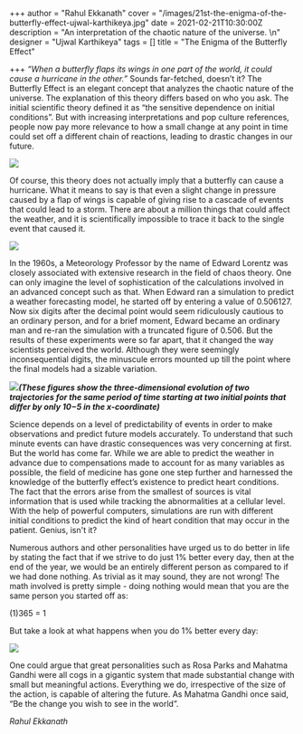 +++
author = "Rahul Ekkanath"
cover = "/images/21st-the-enigma-of-the-butterfly-effect-ujwal-karthikeya.jpg"
date = 2021-02-21T10:30:00Z
description = "An interpretation of the chaotic nature of the universe. \n"
designer = "Ujwal Karthikeya"
tags = []
title = "The Enigma of the Butterfly Effect"

+++
_“When a butterfly flaps its wings in one part of the world, it could cause a hurricane in the other.”_ Sounds far-fetched, doesn’t it? The Butterfly Effect is an elegant concept that analyzes the chaotic nature of the universe. The explanation of this theory differs based on who you ask. The initial scientific theory defined it as “the sensitive dependence on initial conditions”. But with increasing interpretations and pop culture references, people now pay more relevance to how a small change at any point in time could set off a different chain of reactions, leading to drastic changes in our future.

![](/images/21-1.png)

Of course, this theory does not actually imply that a butterfly can cause a hurricane. What it means to say is that even a slight change in pressure caused by a flap of wings is capable of giving rise to a cascade of events that could lead to a storm. There are about a million things that could affect the weather, and it is scientifically impossible to trace it back to the single event that caused it.

![](/images/21-2.png)

In the 1960s, a Meteorology Professor by the name of Edward Lorentz was closely associated with extensive research in the field of chaos theory. One can only imagine the level of sophistication of the calculations involved in an advanced concept such as that. When Edward ran a simulation to predict a weather forecasting model, he started off by entering a value of 0.506127. Now six digits after the decimal point would seem ridiculously cautious to an ordinary person, and for a brief moment, Edward became an ordinary man and re-ran the simulation with a truncated figure of 0.506. But the results of these experiments were so far apart, that it changed the way scientists perceived the world. Although they were seemingly inconsequential digits, the minuscule errors mounted up till the point where the final models had a sizable variation.

**_![](/images/21-3.png)(These figures show the three-dimensional evolution of two trajectories for the same period of time starting at two initial points that differ by only 10−5 in the x-coordinate)_**

Science depends on a level of predictability of events in order to make observations and predict future models accurately. To understand that such minute events can have drastic consequences was very concerning at first. But the world has come far. While we are able to predict the weather in advance due to compensations made to account for as many variables as possible, the field of medicine has gone one step further and harnessed the knowledge of the butterfly effect’s existence to predict heart conditions. The fact that the errors arise from the smallest of sources is vital information that is used while tracking the abnormalities at a cellular level. With the help of powerful computers, simulations are run with different initial conditions to predict the kind of heart condition that may occur in the patient. Genius, isn't it?

Numerous authors and other personalities have urged us to do better in life by stating the fact that if we strive to do just 1% better every day, then at the end of the year, we would be an entirely different person as compared to if we had done nothing. As trivial as it may sound, they are not wrong! The math involved is pretty simple - doing nothing would mean that you are the same person you started off as:

(1)365 = 1

But take a look at what happens when you do 1% better every day:

![](/images/21-4.jpeg)

One could argue that great personalities such as Rosa Parks and Mahatma Gandhi were all cogs in a gigantic system that made substantial change with small but meaningful actions. Everything we do, irrespective of the size of the action, is capable of altering the future. As Mahatma Gandhi once said, “Be the change you wish to see in the world”.

_Rahul Ekkanath_